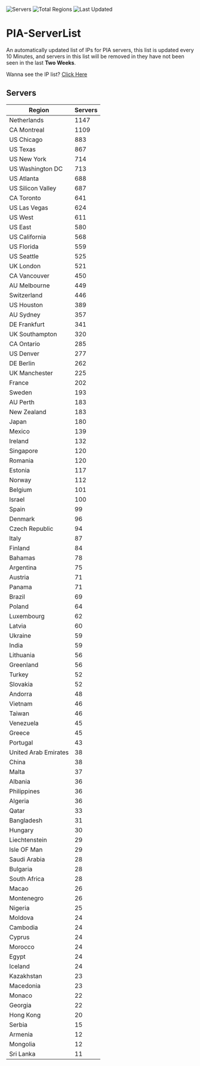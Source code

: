 ![Servers](https://img.shields.io/badge/Servers-19,575-darkgreen)
![Total Regions](https://img.shields.io/badge/Total_Regions-97-darkgreen)
![Last Updated](https://img.shields.io/badge/Last_Updated-July_15_2024_13:01_EDT-darkgreen)

# PIA-ServerList
An automatically updated list of IPs for PIA servers, this list is updated every 10 Minutes, and servers in this list will be removed in they have not been seen in the last **Two Weeks**.

Wanna see the IP list? [Click Here](./servers.json)

## Servers
| Region               | Servers |
|----------------------|---------|
| Netherlands | 1147 |
| CA Montreal | 1109 |
| US Chicago | 883 |
| US Texas | 867 |
| US New York | 714 |
| US Washington DC | 713 |
| US Atlanta | 688 |
| US Silicon Valley | 687 |
| CA Toronto | 641 |
| US Las Vegas | 624 |
| US West | 611 |
| US East | 580 |
| US California | 568 |
| US Florida | 559 |
| US Seattle | 525 |
| UK London | 521 |
| CA Vancouver | 450 |
| AU Melbourne | 449 |
| Switzerland | 446 |
| US Houston | 389 |
| AU Sydney | 357 |
| DE Frankfurt | 341 |
| UK Southampton | 320 |
| CA Ontario | 285 |
| US Denver | 277 |
| DE Berlin | 262 |
| UK Manchester | 225 |
| France | 202 |
| Sweden | 193 |
| AU Perth | 183 |
| New Zealand | 183 |
| Japan | 180 |
| Mexico | 139 |
| Ireland | 132 |
| Singapore | 120 |
| Romania | 120 |
| Estonia | 117 |
| Norway | 112 |
| Belgium | 101 |
| Israel | 100 |
| Spain | 99 |
| Denmark | 96 |
| Czech Republic | 94 |
| Italy | 87 |
| Finland | 84 |
| Bahamas | 78 |
| Argentina | 75 |
| Austria | 71 |
| Panama | 71 |
| Brazil | 69 |
| Poland | 64 |
| Luxembourg | 62 |
| Latvia | 60 |
| Ukraine | 59 |
| India | 59 |
| Lithuania | 56 |
| Greenland | 56 |
| Turkey | 52 |
| Slovakia | 52 |
| Andorra | 48 |
| Vietnam | 46 |
| Taiwan | 46 |
| Venezuela | 45 |
| Greece | 45 |
| Portugal | 43 |
| United Arab Emirates | 38 |
| China | 38 |
| Malta | 37 |
| Albania | 36 |
| Philippines | 36 |
| Algeria | 36 |
| Qatar | 33 |
| Bangladesh | 31 |
| Hungary | 30 |
| Liechtenstein | 29 |
| Isle OF Man | 29 |
| Saudi Arabia | 28 |
| Bulgaria | 28 |
| South Africa | 28 |
| Macao | 26 |
| Montenegro | 26 |
| Nigeria | 25 |
| Moldova | 24 |
| Cambodia | 24 |
| Cyprus | 24 |
| Morocco | 24 |
| Egypt | 24 |
| Iceland | 24 |
| Kazakhstan | 23 |
| Macedonia | 23 |
| Monaco | 22 |
| Georgia | 22 |
| Hong Kong | 20 |
| Serbia | 15 |
| Armenia | 12 |
| Mongolia | 12 |
| Sri Lanka | 11 |